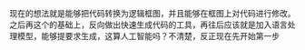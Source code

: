 现在的想法就是能够把代码转换为逻辑框图，并且能够在框图上对代码进行修改。之后再这个的基础上，反向做出快速生成代码的工具，再往后应该就是加入语言处理模型，能够提要求生成，这算人工智能吗？不清楚，反正现在先开始第一步